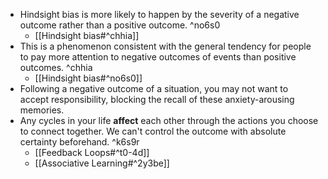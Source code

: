- Hindsight bias is more likely to happen by the severity of a negative outcome rather than a positive outcome. ^no6s0
    - [[Hindsight bias#^chhia]]
- This is a phenomenon consistent with the general tendency for people to pay more attention to negative outcomes of events than positive outcomes. ^chhia
    - [[Hindsight bias#^no6s0]]
- Following a negative outcome of a situation, you may not want to accept responsibility, blocking the recall of these anxiety-arousing memories.
- Any cycles in your life **affect** each other through the actions you choose to connect together. We can't control the outcome with absolute certainty beforehand. ^k6s9r
    - [[Feedback Loops#^t0-4d]]
    - [[Associative Learning#^2y3be]]